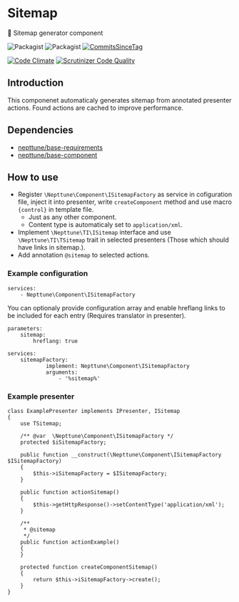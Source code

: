 # Sitemap
:wrench: Sitemap generator component

![Packagist](https://img.shields.io/packagist/dt/nepttune/sitemap.svg)
![Packagist](https://img.shields.io/packagist/v/nepttune/sitemap.svg)
[![CommitsSinceTag](https://img.shields.io/github/commits-since/nepttune/sitemap/v1.1.1.svg?maxAge=600)]()

[![Code Climate](https://codeclimate.com/github/nepttune/sitemap/badges/gpa.svg)](https://codeclimate.com/github/nepttune/sitemap)
[![Scrutinizer Code Quality](https://scrutinizer-ci.com/g/nepttune/sitemap/badges/quality-score.png?b=master)](https://scrutinizer-ci.com/g/nepttune/sitemap/?branch=master)

## Introduction

This componenet automaticaly generates sitemap from annotated presenter actions. Found actions are cached to improve performance.

## Dependencies

- [nepttune/base-requirements](https://github.com/nepttune/base-requirements)
- [nepttune/base-component](https://github.com/nepttune/base-component)

## How to use

- Register `\Nepttune\Component\ISitemapFactory` as service in cofiguration file, inject it into presenter, write `createComponent` method and use macro `{control}` in template file.
  - Just as any other component.
  - Content type is automaticaly set to `application/xml`.
- Implement `\Nepttune\TI\ISitemap` interface and use `\Nepttune\TI\TSitemap` trait in selected presenters (Those which should have links in sitemap.).
- Add annotation `@sitemap` to selected actions.

### Example configuration

```
services:
    - Nepttune\Component\ISitemapFactory
```
You can optionaly provide configuration array and enable hreflang links to be included for each entry (Requires translator in presenter).
```
parameters:
    sitemap:
        hreflang: true
        
services:
    sitemapFactory:
            implement: Nepttune\Component\ISitemapFactory
            arguments:
                - '%sitemap%'
```

### Example presenter

```
class ExamplePresenter implements IPresenter, ISitemap
{
    use TSitemap;

    /** @var  \Nepttune\Component\ISitemapFactory */
    protected $iSitemapFactory;
    
    public function __construct(\Nepttune\Component\ISitemapFactory $ISitemapFactory)
    {
        $this->iSitemapFactory = $ISitemapFactory;
    }
    
    public function actionSitemap()
    {
        $this->getHttpResponse()->setContentType('application/xml');
    }
    
    /**
     * @sitemap
     */
    public function actionExample()
    {
    }

    protected function createComponentSitemap()
    {
        return $this->iSitemapFactory->create();
    }
}
```

